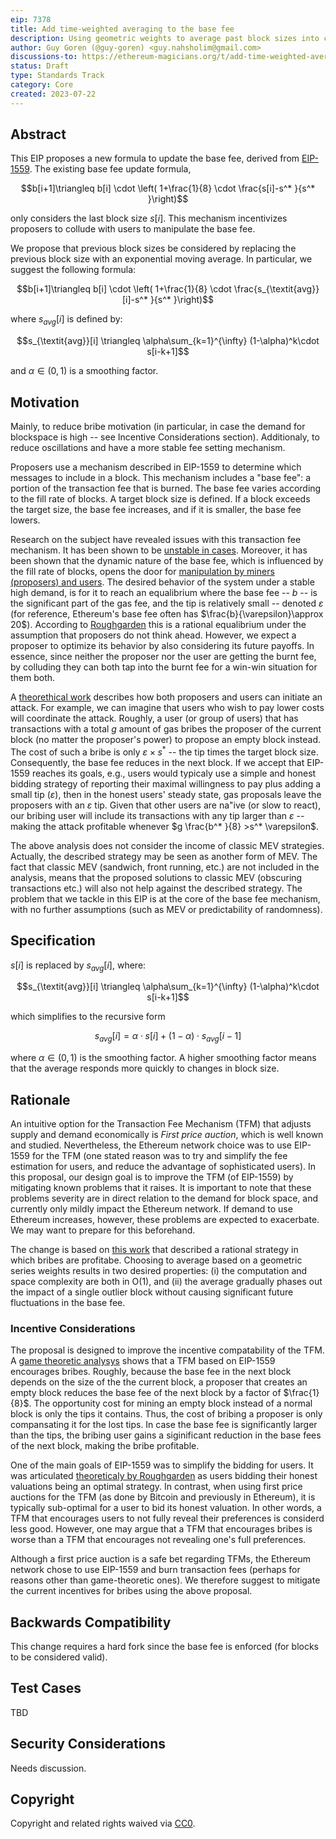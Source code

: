 ```yaml
---
eip: 7378
title: Add time-weighted averaging to the base fee
description: Using geometric weights to average past block sizes into consideration
author: Guy Goren (@guy-goren) <guy.nahsholim@gmail.com>
discussions-to: https://ethereum-magicians.org/t/add-time-weighted-averaging-to-the-base-fee-mechanism/15142
status: Draft
type: Standards Track
category: Core
created: 2023-07-22
---
```


## Abstract

This EIP proposes a new formula to update the base fee, derived from [EIP-1559](./eip-1559.md). The existing base fee update formula,

$$b[i+1]\triangleq  b[i] \cdot \left( 1+\frac{1}{8} \cdot \frac{s[i]-s^* }{s^* }\right)$$

only considers the last block size $s[i]$. This mechanism incentivizes proposers to collude with users to manipulate the base fee.

We propose that previous block sizes be considered by replacing the previous block size with an exponential moving average. In particular, we suggest the following formula:

$$b[i+1]\triangleq  b[i] \cdot \left( 1+\frac{1}{8} \cdot \frac{s_{\textit{avg}}[i]-s^* }{s^* }\right)$$

where $s_{\textit{avg}}[i]$ is defined by:

$$s_{\textit{avg}}[i] \triangleq \alpha\sum_{k=1}^{\infty} (1-\alpha)^k\cdot s[i-k+1]$$ 

and $\alpha\in(0,1)$ is a smoothing factor.

## Motivation

Mainly, to reduce bribe motivation (in particular, in case the demand for blockspace is high -- see Incentive Considerations section). Additionaly, to reduce oscillations and have a more stable fee setting mechanism.

Proposers use a mechanism described in EIP-1559 to determine which messages to include in a block. This mechanism includes a "base fee": a portion of the transaction fee that is burned. The base fee varies according to the fill rate of blocks. A target block size is defined. If a block exceeds the target size, the base fee increases, and if it is smaller, the base fee lowers.

Research on the subject have revealed issues with this transaction fee mechanism. It has been shown to be [unstable in cases](../assets/eip-7378/LMRSP.pdf). Moreover, it has been shown that the dynamic nature of the base fee, which is influenced by the fill rate of blocks, opens the door for [manipulation by miners (proposers) and users](../assets/eip-7378/AGHH.pdf). The desired behavior of the system under a stable high demand, is for it to reach an equalibrium where the base fee -- $b$ -- is the significant part of the gas fee, and the tip is relatively small -- denoted $\varepsilon$ (for reference, Ethereum's base fee often has $\frac{b}{\varepsilon}\approx 20$). According to [Roughgarden](../assets/eip-7378/TR1559.pdf) this is a rational equalibrium under the assumption that proposers do not think ahead. However, we expect a proposer to optimize its behavior by also considering its future payoffs. In essence, since neither the proposer nor the user are getting the burnt fee, by colluding they can both tap into the burnt fee for a win-win situation for them both.

A [theorethical work](../assets/eip-7378/AGHH.pdf) describes how both proposers and users can initiate an attack. For example, we can imagine that users who wish to pay lower costs will coordinate the attack. Roughly, a user (or group of users) that has transactions with a total $g$ amount of gas bribes the proposer of the current block (no matter the proposer's power) to propose an empty block instead. The cost of such a bribe is only $\varepsilon \times {s^* }$ -- the tip times the target block size. Consequently, the base fee reduces in the next block. If we accept that EIP-1559 reaches its goals, e.g., users would typicaly use a simple and honest bidding strategy of reporting their maximal willingness to pay plus adding a small tip ($\varepsilon$), then in the honest users' steady state, gas proposals leave the proposers with an $\varepsilon$ tip. Given that other users are na\"ive (or slow to react), our bribing user will include its transactions with any tip larger than $\varepsilon$ -- making the attack profitable whenever $g \frac{b^* }{8} >s^* \varepsilon$.

The above analysis does not consider the income of classic MEV strategies. Actually, the described strategy may be seen as another form of MEV. The fact that classic MEV (sandwich, front running, etc.) are not included in the analysis, means that the proposed solutions to classic MEV (obscuring transactions etc.) will also not help against the described strategy. The problem that we tackle in this EIP is at the core of the base fee mechanism, with no further assumptions (such as MEV or predictability of randomness).

## Specification

$s[i]$ is replaced by $s_{\textit{avg}}[i]$, where:

$$s_{\textit{avg}}[i] \triangleq \alpha\sum_{k=1}^{\infty} (1-\alpha)^k\cdot s[i-k+1]$$ 

which simplifies to the recursive form

$$s_{\textit{avg}}[i] = \alpha\cdot s[i] + (1-\alpha)\cdot s_{\textit{avg}}[i-1]$$

where $\alpha\in(0, 1)$ is the smoothing factor. A higher smoothing factor means that the average responds more quickly to changes in block size.

## Rationale

An intuitive option for the Transaction Fee Mechanism (TFM) that adjusts supply and demand economically is *First price auction*, which is well known and studied. Nevertheless, the Ethereum network choice was to use EIP-1559 for the TFM (one stated reason was to try and simplify the fee estimation for users, and reduce the advantage of sophisticated users). In this proposal, our design goal is to improve the TFM (of EIP-1559) by mitigating known problems that it raises. It is important to note that these problems severity are in direct relation to the demand for block space, and currently only mildly impact the Ethereum network. If demand to use Ethereum increases, however, these problems are expected to exacerbate. We may want to prepare for this beforehand.

The change is based on [this work](../assets/eip-7378/AGHH.pdf) that described a rational strategy in which bribes are profitabe. Choosing to average based on a geometric series weights results in two desired properties: (i) the computation and space complexity are both in O(1), and (ii) the average gradually phases out the impact of a single outlier block without causing significant future fluctuations in the base fee.

### Incentive Considerations

The proposal is designed to improve the incentive compatability of the TFM. A [game theoretic analysys](../assets/eip-7378/AGHH.pdf) shows that a TFM based on EIP-1559 encourages bribes. Roughly, because the base fee in the next block depends on the size of the the current block, a proposer that creates an empty block reduces the base fee of the next block by a factor of $\frac{1}{8}$. The opportunity cost for mining an empty block instead of a normal block is only the tips it contains. Thus, the cost of bribing a proposer is only compansating it for the lost tips. In case the base fee is significantly larger than the tips, the bribing user gains a siginificant reduction in the base fees of the next block, making the bribe profitable. 

One of the main goals of EIP-1559 was to simplify the bidding for users. It was articulated [theoreticaly by Roughgarden](../assets/eip-7378/TR1559.pdf) as users bidding their honest valuations being an optimal strategy. In contrast, when using first price auctions for the TFM (as done by Bitcoin and previously in Ethereum), it is typically sub-optimal for a user to bid its honest valuation. In other words, a TFM that encourages users to not fully reveal their preferences is considerd less good. However, one may argue that a TFM that encourages bribes is worse than a TFM that encourages not revealing one's full preferences.

Although a first price auction is a safe bet regarding TFMs, the Ethereum network chose to use EIP-1559 and burn transaction fees (perhaps for reasons other than game-theoretic ones). We therefore suggest to mitigate the current incentives for bribes using the above proposal.

## Backwards Compatibility

This change requires a hard fork since the base fee is enforced (for blocks to be considered valid).

## Test Cases

TBD

## Security Considerations

Needs discussion.

## Copyright

Copyright and related rights waived via [CC0](../LICENSE.md).
